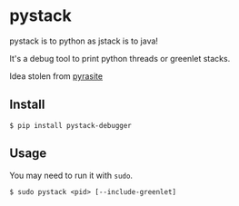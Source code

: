 # pystack

pystack is to python as jstack is to java!

It's a debug tool to print python threads or greenlet stacks.

Idea stolen from [pyrasite](https://github.com/lmacken/pyrasite)

## Install

```
$ pip install pystack-debugger
```

## Usage

You may need to run it with `sudo`.

```
$ sudo pystack <pid> [--include-greenlet]
```
